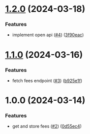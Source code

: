 # [1.2.0](https://github.com/kieranroneill/plutus/compare/v1.1.0...v1.2.0) (2024-03-18)


### Features

* implement open api ([#4](https://github.com/kieranroneill/plutus/issues/4)) ([3f90eac](https://github.com/kieranroneill/plutus/commit/3f90eacd39887aea2145cfe4fc571b3e23bf00a7))

# [1.1.0](https://github.com/kieranroneill/plutus/compare/v1.0.0...v1.1.0) (2024-03-16)


### Features

* fetch fees endpoint ([#3](https://github.com/kieranroneill/plutus/issues/3)) ([b925e1f](https://github.com/kieranroneill/plutus/commit/b925e1f3a16b5c395351b6eb8964b909073fa407))

# 1.0.0 (2024-03-14)


### Features

* get and store fees ([#2](https://github.com/kieranroneill/plutus/issues/2)) ([0d55ec4](https://github.com/kieranroneill/plutus/commit/0d55ec48dc0528a58eb6a9b07b214abfbdca6c52))
